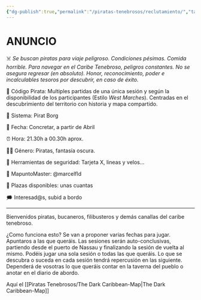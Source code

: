 ```yaml
---
{"dg-publish":true,"permalink":"/piratas-tenebrosos/reclutamiento/","tags":["gardenEntry"]}
---
```


# ANUNCIO

☠️ *Se buscan piratas para viaje peligroso. Condiciones pésimas. Comida horrible. Para navegar en el Caribe Tenebroso, peligros constantes. No se asegura regresar (en absoluto). Honor, reconocimiento, poder e incalculables tesoros por descubrir, en caso de éxito.*

📜 Código Pirata: Multiples partidas de una única sesión y según la disponibilidad de los participantes (Estilo *West Marches*). Centradas en el descubrimiento del territorio con historia y mapa compartido. 

🎲 Sistema: Pirat Borg

📆 Fecha: Concretar, a partir de Abril

⏰ Hora: 21.30h a 00.30h aprox.

🏴‍☠️ Género: Piratas, fantasía oscura.

🚦 Herramientas de seguridad: Tarjeta X, lineas y velos...

🦜 MapuntoMaster: @marcelfld

👥 Plazas disponibles: unas cuantas 

🗯️ Interesad@s, subid a bordo 


--------------------
Bienvenidos piratas, bucaneros, filibusteros y demás canallas del caribe tenebroso. 

¿Como funciona esto?
Se van a proponer varias fechas para jugar. Apuntaros a las que queráis. 
Las sesiones serán auto-conclusivas, partiendo desde el puerto de Nassau y finalizando la sesión de vuelta al mismo. Podéis jugar una sola sesión o todas las que queráis. 
Lo que se descubra o suceda en cada sesión tendrá repercusión en las siguiente. Dependerá de vosotras lo que queráis contar en la taverna del pueblo o anotar en el diario de abordo. 

Aquí el [[Piratas Tenebrosos/The Dark Caribbean-Map\|The Dark Caribbean-Map]]
